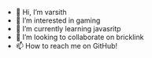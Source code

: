 - 👋 Hi, I’m varsith
- 👀 I’m interested in gaming
- 🌱 I’m currently learning javasritp
- 💞️ I’m looking to collaborate on bricklink
- 📫 How to reach me on GitHub!
<!---
e11varsith/e11varsith is a ✨ special ✨ repository because its `README.md` (this file) appears on your GitHub profile.
You can click the Preview link to take a look at your changes.
--->
